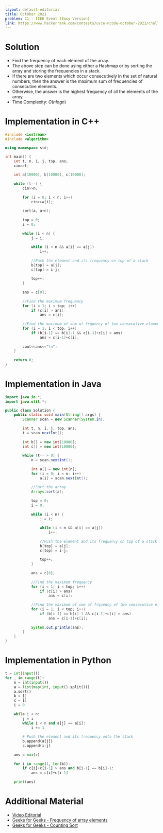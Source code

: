 ```yaml
---
layout: default-editorial
title: October 2021
problem: C1 - IEEE Event (Easy Version)
link: https://www.hackerrank.com/contests/uvce-ncode-october-2021/challenges/c1-ieee-events
---
```

# Solution

$$$$

- Find the frequency of each element of the array.
- The above step can be done using either a Hashmap or by sorting the array and storing the frequencies in a stack.
- If there are two elements which occur consecutively in the set of natural numbers, then the answer is the maximum sum of frequencies of consecutive elements.
- Otherwise, the answer is the highest frequency of all the elements of the array.
- Time Complexity: $O(nlogn)$

$$$$

# Implementation in C++

```cpp
#include <iostream>
#include <algorithm>

using namespace std;

int main() {
    int t, n, i, j, top, ans;
    cin>>t;
    
    int a[10000], b[10000], c[10000];
    
    while (t--) {
        cin>>n;
            
        for (i = 0; i < n; i++)
            cin>>a[i];
            
        sort(a, a+n);
            
        top = 0;
        i = 0;
            
        while (i < n) {
            j = i;
                
            while (i < n && a[i] == a[j])
                i++;
                
            //Push the element and its frequency on top of a stack
            b[top] = a[j];
            c[top] = i-j;
                
            top++;
        }
            
        ans = c[0];
            
        //Find the maximum frequency
        for (i = 1; i < top; i++)
            if (c[i] > ans)
                ans = c[i];
            
        //Find the maximum of sum of frquency of two consecutive elements
        for (i = 1; i < top; i++)
            if (b[i-1] == b[i]-1 && c[i-1]+c[i] > ans)
                ans = c[i-1]+c[i];
            
        cout<<ans<<"\n";
    }
    
    return 0;
}
```


$$$$

# Implementation in Java

```java
import java.io.*;
import java.util.*;

public class Solution {
    public static void main(String[] args) {
        Scanner scan = new Scanner(System.in);
        
        int t, n, i, j, top, ans;
        t = scan.nextInt();
        
        int b[] = new int[10000];
        int c[] = new int[10000];
        
        while (t-- > 0) {
            n = scan.nextInt();
            
            int a[] = new int[n];
            for (i = 0; i < n; i++)
                a[i] = scan.nextInt();
            
            //Sort the array
            Arrays.sort(a);
            
            top = 0;
            i = 0;
            
            while (i < n) {
                j = i;
                
                while (i < n && a[i] == a[j])
                    i++;
                
                //Push the element and its frequency on top of a stack
                b[top] = a[j];
                c[top] = i-j;
                
                top++;
            }
            
            ans = c[0];
            
            //Find the maximum frequency
            for (i = 1; i < top; i++)
                if (c[i] > ans)
                    ans = c[i];
            
            //Find the maximum of sum of frquency of two consecutive elements
            for (i = 1; i < top; i++)
                if (b[i-1] == b[i]-1 && c[i-1]+c[i] > ans)
                    ans = c[i-1]+c[i];
            
            System.out.println(ans);
        }
    }
}
```

$$$$

# Implementation in Python

```python
t = int(input())
for _ in range(t):
    n = int(input())
    a = list(map(int, input().split()))
    a.sort()
    b = []
    c = []
    i = 0
    
    while i < n:
        j = i
        while i < n and a[j] == a[i]:
            i += 1
            
        # Push the element and its frequency onto the stack
        b.append(a[j])
        c.append(i-j)
        
    ans = max(c)
    
    for i in range(1, len(b)):
        if c[i]+c[i-1] > ans and b[i-1] == b[i]-1:
            ans = c[i]+c[i-1]
            
    print(ans)
```

$$$$

# Additional Material

- [Video Editorial](https://www.youtube.com/watch?v=rcmGY0pW80E)
- [Geeks for Geeks - Frequency of array elements](https://www.geeksforgeeks.org/counting-frequencies-of-array-elements/)
- [Geeks for Geeks - Counting Sort](https://www.geeksforgeeks.org/counting-sort/)

